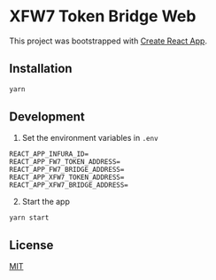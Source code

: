 # XFW7 Token Bridge Web

This project was bootstrapped with [Create React App](https://github.com/facebook/create-react-app). 

## Installation

```bash
yarn
```

## Development
1. Set the environment variables in `.env`

```env
REACT_APP_INFURA_ID=
REACT_APP_FW7_TOKEN_ADDRESS=
REACT_APP_FW7_BRIDGE_ADDRESS=
REACT_APP_XFW7_TOKEN_ADDRESS=
REACT_APP_XFW7_BRIDGE_ADDRESS=
```
2. Start the app
            
`yarn start`

## License
[MIT](https://choosealicense.com/licenses/mit/)